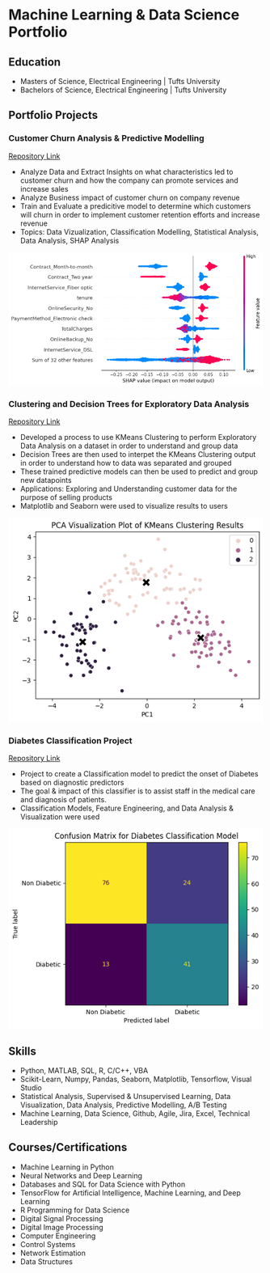 # Machine Learning & Data Science Portfolio

## Education
* Masters of Science, Electrical Engineering | Tufts University
* Bachelors of Science, Electrical Engineering | Tufts University

## Portfolio Projects

### Customer Churn Analysis & Predictive Modelling
[Repository Link](https://github.com/stevensantos17/Clustering_DecisionTrees_EDA)
- Analyze Data and Extract Insights on what characteristics led to customer churn and how the company can promote services and increase sales
- Analyze Business impact of customer churn on company revenue
- Train and Evaluate a predicitive model to determine which customers will churn in order to implement customer retention efforts and increase revenue
- Topics: Data Vizualization, Classification Modelling, Statistical Analysis, Data Analysis, SHAP Analysis 

![Project1_Image](/images/churn_project_1.png)

### Clustering and Decision Trees for Exploratory Data Analysis
[Repository Link](https://github.com/stevensantos17/Clustering_DecisionTrees_EDA)
- Developed a process to use KMeans Clustering to perform Exploratory Data Analysis on a dataset in order to understand and group data
- Decision Trees are then used to interpet the KMeans Clustering output in order to understand how to data was separated and grouped
- These trained predictive models can then be used to predict and group new datapoints
- Applications: Exploring and Understanding customer data for the purpose of selling products
- Matplotlib and Seaborn were used to visualize results to users

![Project1_Image](/images/Clustering_Demo.png)

### Diabetes Classification Project
[Repository Link](https://github.com/stevensantos17/Diabetes_Classification_Project)
- Project to create a Classification model to predict the onset of Diabetes based on diagnostic predictors
- The goal & impact of this classifier is to assist staff in the medical care and diagnosis of patients.
- Classification Models, Feature Engineering, and Data Analysis & Visualization were used

![Project1_Image](/images/classification_project2.png)

## Skills
 - Python, MATLAB, SQL, R, C/C++, VBA
 - Scikit-Learn, Numpy, Pandas, Seaborn, Matplotlib, Tensorflow, Visual Studio
 - Statistical Analysis, Supervised & Unsupervised Learning, Data Visualization, Data Analysis, Predictive Modelling, A/B Testing
 - Machine Learning, Data Science, Github, Agile, Jira, Excel, Technical Leadership

## Courses/Certifications
- Machine Learning in Python
- Neural Networks and Deep Learning
- Databases and SQL for Data Science with Python
- TensorFlow for Artificial Intelligence, Machine Learning, and Deep Learning
- R Programming for Data Science
- Digital Signal Processing
- Digital Image Processing
- Computer Engineering
- Control Systems
- Network Estimation
- Data Structures
